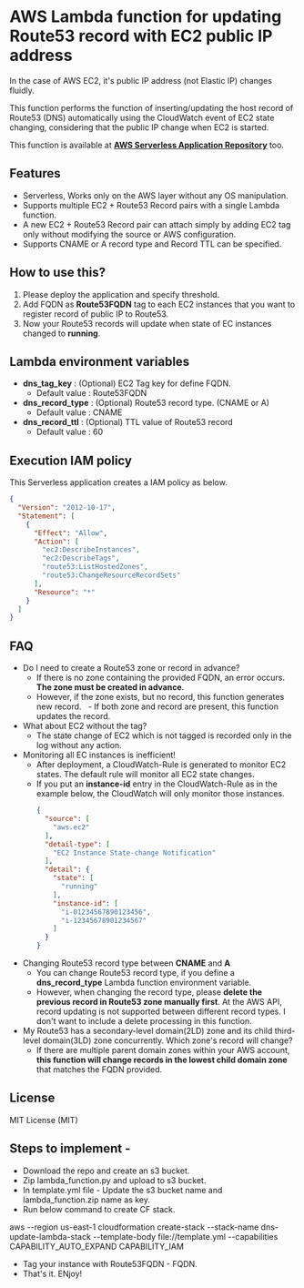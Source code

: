 # AWS Lambda function for updating Route53 record with EC2 public IP address

In the case of AWS EC2, it's public IP address (not Elastic IP) changes fluidly.

This function performs the function of inserting/updating the host record of Route53 (DNS) automatically using the CloudWatch event of EC2 state changing, considering that the public IP change when EC2 is started.

This function is available at **[AWS Serverless Application Repository](https://serverlessrepo.aws.amazon.com/applications/arn:aws:serverlessrepo:us-east-1:884430845962:applications~Update-Route53-Record-to-Ec2-PublicIp-Python3)** too.

## Features
- Serverless, Works only on the AWS layer without any OS manipulation.
- Supports multiple EC2 + Route53 Record pairs with a single Lambda function.
- A new EC2 + Route53 Record pair can attach simply by adding EC2 tag only without modifying the source or AWS configuration.
- Supports CNAME or A record type and Record TTL can be specified.

## How to use this?

1. Please deploy the application and specify threshold.
2. Add FQDN as **Route53FQDN** tag to each EC2 instances that you want to register record of public IP to Route53.
3. Now your Route53 records will update when state of EC instances changed to **running**.

## Lambda environment variables

- **dns_tag_key** : (Optional) EC2 Tag key for define FQDN.
    - Default value : Route53FQDN
- **dns_record_type** : (Optional) Route53 record type. (CNAME or A)
    - Default value : CNAME
- **dns_record_ttl** : (Optional) TTL value of Route53 record
    - Default value : 60

## Execution IAM policy
This Serverless application creates a IAM policy as below.
```json
{
  "Version": "2012-10-17",
  "Statement": [
    {
      "Effect": "Allow",
      "Action": [
        "ec2:DescribeInstances",
        "ec2:DescribeTags",
        "route53:ListHostedZones",
        "route53:ChangeResourceRecordSets"
      ],
      "Resource": "*"
    }
  ]
}
```

## FAQ

- Do I need to create a Route53 zone or record in advance?
    - If there is no zone containing the provided FQDN, an error occurs. **The zone must be created in advance**.
    - However, if the zone exists, but no record, this function generates new record.
    - If both zone and record are present, this function updates the record.
- What about EC2 without the tag?
    - The state change of EC2 which is not tagged is recorded only in the log without any action.
- Monitoring all EC instances is inefficient!
    - After deployment, a CloudWatch-Rule is generated to monitor EC2 states. The default rule will monitor all EC2 state changes.
    - If you put an **instance-id** entry in the CloudWatch-Rule as in the example below, the CloudWatch will only monitor those instances.
        ```json
        {
          "source": [
            "aws.ec2"
          ],
          "detail-type": [
            "EC2 Instance State-change Notification"
          ],
          "detail": {
            "state": [
              "running"
            ],
            "instance-id": [
              "i-01234567890123456",
              "i-12345678901234567"
            ]
          }
        }
        ```
- Changing Route53 record type between **CNAME** and **A**
    - You can change Route53 record type, if you define a **dns_record_type** Lambda function environment variable.
    - However, when changing the record type, please **delete the previous record in Route53 zone manually first**. At the AWS API, record updating is not supported between different record types. I don't want to include a delete processing in this function.
- My Route53 has a secondary-level domain(2LD) zone and its child third-level domain(3LD) zone concurrently. Which zone's record will change?
    - If there are multiple parent domain zones within your AWS account, **this function will change records in the lowest child domain zone** that matches the FQDN provided.


## License

MIT License (MIT)


## Steps to implement - 
- Download the repo and create an s3 bucket.
- Zip lambda_function.py and upload to s3 bucket.
- In template.yml file - Update the s3 bucket name and lambda_function.zip name as key.
- Run below command to create CF stack.

aws --region us-east-1 cloudformation create-stack --stack-name dns-update-lambda-stack --template-body file://template.yml --capabilities CAPABILITY_AUTO_EXPAND CAPABILITY_IAM

- Tag your instance with Route53FQDN - FQDN.
- That's it. ENjoy!
